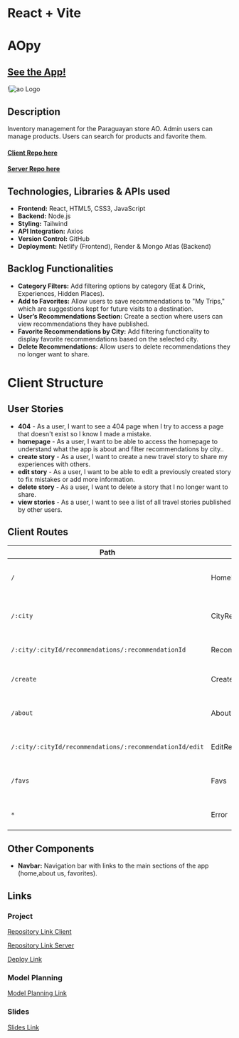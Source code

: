 # React + Vite

# AOpy

## [See the App!](https://ao-py.netlify.app)

!![ao Logo](../images/ao-logo.png)

## Description

Inventory management for the Paraguayan store AO. Admin users can manage products. Users can search for products and favorite them.

#### [Client Repo here](https://github.com/somorales/ao-frontend)

#### [Server Repo here](https://github.com/somorales/ao-backend)

## Technologies, Libraries & APIs used

- **Frontend:** React, HTML5, CSS3, JavaScript
- **Backend:** Node.js
- **Styling:** Tailwind
- **API Integration:** Axios
- **Version Control:** GitHub
- **Deployment:** Netlify (Frontend), Render & Mongo Atlas
 (Backend)

## Backlog Functionalities

- **Category Filters:** Add filtering options by category (Eat & Drink, Experiences, Hidden Places).
- **Add to Favorites:** Allow users to save recommendations to "My Trips," which are suggestions kept for future visits to a destination.
- **User’s Recommendations Section:** Create a section where users can view recommendations they have published.
- **Favorite Recommendations by City:** Add filtering functionality to display favorite recommendations based on the selected city.
- **Delete Recommendations:** Allow users to delete recommendations they no longer want to share.

# Client Structure

## User Stories

- **404** - As a user, I want to see a 404 page when I try to access a page that doesn't exist so I know I made a mistake.
- **homepage** - As a user, I want to be able to access the homepage to understand what the app is about and filter recommendations by city..
- **create story** - As a user, I want to create a new travel story to share my experiences with others.
- **edit story** - As a user, I want to be able to edit a previously created story to fix mistakes or add more information.
- **delete story** - As a user, I want to delete a story that I no longer want to share.
- **view stories** - As a user, I want to see a list of all travel stories published by other users.

## Client Routes

| Path                                                    | Page                  | Components         | Behavior                                                    |
| ------------------------------------------------------- | --------------------- | ------------------ | ----------------------------------------------------------- |
| `/`                                                     | HomePage              | Navbar, Footer     | Home page with general information about the app and cities |
| `/:city`                                                | CityRecommendations   | CityCard, Favs     | Displays recommendations for the selected city              |
| `/:city/:cityId/recommendations/:recommendationId`      | RecommendationDetails | RecommendationCard | Detailed view of a specific recommendation                  |
| `/create`                                               | CreateRecommendation  | RecommendationForm | Form to create a new travel recommendation                  |
| `/about`                                                | About                 | InfoSection        | Page with information about the app and its purpose         |
| `/:city/:cityId/recommendations/:recommendationId/edit` | EditRecommendation    | EditForm           | Form to edit an existing recommendation                     |
| `/favs`                                                 | Favs                  | FavsCard           | Displays recommendations marked as favorites                |
| `*`                                                     | Error                 | ErrorPage          | Error page when the route doesn't exist                     |

## Other Components

- **Navbar:** Navigation bar with links to the main sections of the app (home,about us, favorites).

## Links

### Project

[Repository Link Client](https://github.com/somorales/ao-frontend)

[Repository Link Server](https://github.com/somorales/ao-frontend)

[Deploy Link](https://ao-py.netlify.app)

### Model Planning

[Model Planning Link](https://www.figma.com/design/kY44d1N2H39t7OH9vyGksz/AOPY?node-id=0-1&t=tHlnQvChYWUkUYn0-1)

### Slides
[Slides Link](https://www.figma.com/design/fHX6sMQJantPEe3rtz3lXV/Ao?node-id=0-1&t=TKpestibuvMdKwTW-1)
